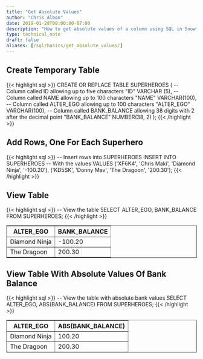 ```yaml
---
title: "Get Absolute Values"
author: "Chris Albon"
date: 2019-01-28T00:00:00-07:00
description: "How to get absolute values of a column using SQL in Snowflake."
type: technical_note
draft: false
aliases: [/sql/basics/get_absolute_values/]
---
```


## Create Temporary Table

{{< highlight sql >}}
CREATE OR REPLACE TABLE SUPERHEROES (
  -- Column called ID allowing up to five characters
  "ID" VARCHAR (5), 
  -- Column called NAME allowing up to 100 characters
  "NAME" VARCHAR(100),
  -- Column called ALTER_EGO allowing up to 100 characters
  "ALTER_EGO" VARCHAR(100),
  -- Column called BANK_BALANCE allowing 38 digits with 2 after the decimal point
  "BANK_BALANCE" NUMBER(38, 2)
);
{{< /highlight >}}

## Add Rows, One For Each Superhero

{{< highlight sql >}}
-- Insert rows into SUPERHEROES
INSERT INTO SUPERHEROES 
    -- With the values
    VALUES
    ('XF6K4', 'Chris Maki', 'Diamond Ninja', '-100.20'),
    ('KD5SK', 'Donny Mav', 'The Dragoon', '200.30');
{{< /highlight >}}

## View Table

{{< highlight sql >}}
-- View the table
SELECT ALTER_EGO, BANK_BALANCE FROM SUPERHEROES;
{{< /highlight >}}
<table border=1>
    <thead>
        <tr>
            <th>ALTER_EGO</th>
            <th>BANK_BALANCE</th>
        </tr>
    </thead>
    <tbody>
        <tr>
            <td>Diamond Ninja</td>
            <td>-100.20</td>
        </tr>
        <tr>
            <td>The Dragoon</td>
            <td>200.30</td>
        </tr>
    </tbody>
</table>

## View Table With Absolute Values Of Bank Balance

{{< highlight sql >}}
-- View the table with absolute bank values
SELECT ALTER_EGO, ABS(BANK_BALANCE) FROM SUPERHEROES;
{{< /highlight >}}
<table border=1>
    <thead>
        <tr>
            <th>ALTER_EGO</th>
            <th>ABS(BANK_BALANCE)</th>
        </tr>
    </thead>
    <tbody>
        <tr>
            <td>Diamond Ninja</td>
            <td>100.20</td>
        </tr>
        <tr>
            <td>The Dragoon</td>
            <td>200.30</td>
        </tr>
    </tbody>
</table>